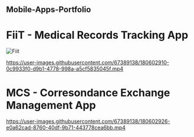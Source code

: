 ## Mobile-Apps-Portfolio

# FiiT - Medical Records Tracking App

![Fiit](https://user-images.githubusercontent.com/67389138/180603089-d4161ce5-f516-4a07-b659-6ef1e552b793.jpg)

https://user-images.githubusercontent.com/67389138/180602910-0c9933f0-d9b1-4778-998a-a5cf5835045f.mp4



# MCS - Corresondance Exchange Management App

https://user-images.githubusercontent.com/67389138/180602926-e0a62cad-8760-40df-9b71-443778cea6bb.mp4

